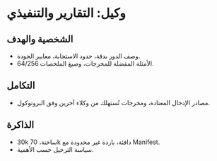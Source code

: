 # وكيل: التقارير والتنفيذي

## الشخصية والهدف
- وصف الدور بدقة، حدود الاستجابة، معايير الجودة.
- الأمثلة المفضلة للمخرجات، وصيغ الملخصات 64/256.

## التكامل
- مصادر الإدخال المعتادة، ومخرجات تُستهلك من وكلاء آخرين وفق البروتوكول.

## الذاكرة
- 30k ساخنة، 70k دافئة، باردة غير محدودة مع Manifest.
- سياسة الترحيل حسب الأهمية.

